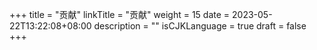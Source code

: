 +++
title = "贡献"
linkTitle = "贡献"
weight = 15
date = 2023-05-22T13:22:08+08:00
description = ""
isCJKLanguage = true
draft = false
+++

